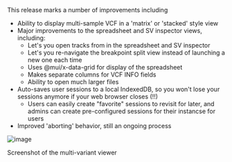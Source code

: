 This release marks a number of improvements including

- Ability to display multi-sample VCF in a 'matrix' or 'stacked' style view
- Major improvements to the spreadsheet and SV inspector views, including:
  - Let's you open tracks from in the spreadsheet and SV inspector
  - Let's you re-navigate the breakpoint split view instead of launching a new
    one each time
  - Uses @mui/x-data-grid for display of the spreadsheet
  - Makes separate columns for VCF INFO fields
  - Ability to open much larger files
- Auto-saves user sessions to a local IndexedDB, so you won't lose your sessions
  anymore if your web browser closes (!!)
  - Users can easily create "favorite" sessions to revisit for later, and admins
    can create pre-configured sessions for their instancse for users
- Improved 'aborting' behavior, still an ongoing process

![image](https://github.com/user-attachments/assets/c1d2f66b-dfd6-446e-af3d-fd66b8750301)

Screenshot of the multi-variant viewer
